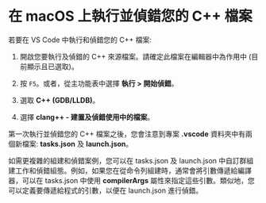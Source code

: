<h1 data-loc-id="walkthrough.mac.title.run.and.debug.your.file">在 macOS 上執行並偵錯您的 C++ 檔案</h1>
<p data-loc-id="walkthrough.mac.run.and.debug.your.file">若要在 VS Code 中執行和偵錯您的 C++ 檔案:</p>
<ol>
<li><p data-loc-id="walkthrough.mac.instructions1">開啟您要執行及偵錯的 C++ 來源檔案。請確定此檔案在編輯器中為作用中 (目前顯示且已選取)。</p>
</li>
<li><p data-loc-id="walkthrough.mac.press.f5">按 <code>F5</code>。或者，從主功能表中選擇 <strong><span data-loc-id="walkthrough.mac.run" data-loc-hint="Refers to Run command on main menu">執行</span> &gt; <span data-loc-id="walkthrough.mac.start.debugging" data-loc-hint="Refers to Start Debugging command under Run menu on main menu">開始偵錯</span></strong>。</p>
</li>
<li><p data-loc-id="walkthrough.mac.select.compiler">選取 <strong>C++ (GDB/LLDB)</strong>。</p>
</li>
<li><p data-loc-id="walkthrough.mac.choose.build.active.file">選擇 <strong>clang++ - <span data-loc-id="walkthrough.mac.build.and.debug.active.file" data-loc-hint="Should be the same as translation for build.and.debug.active.file in extension.ts">建置及偵錯使用中的檔案</span></strong>。</p>
</li>
</ol>
<p data-loc-id="walkthrough.mac.after.running">第一次執行並偵錯您的 C++ 檔案之後，您會注意到專案 <strong>.vscode</strong> 資料夾中有兩個新檔案: <strong>tasks.json</strong> 及 <strong>launch.json</strong>。</p>

<p data-loc-id="walkthrough.mac.for.more.complex">如需更複雜的組建和偵錯案例，您可以在 <span>tasks.json</span> 及 <span>launch.json</span> 中自訂群組建工作和偵錯組態。例如，如果您在從命令列組建時，通常會將引數傳遞給編譯器，可以在 <span>tasks.json</span> 中使用 <strong>compilerArgs</strong> 屬性來指定這些引數。類似地，您可以定義要傳遞給程式的引數，以便在 <span>launch.json</span> 進行偵錯。</p>
